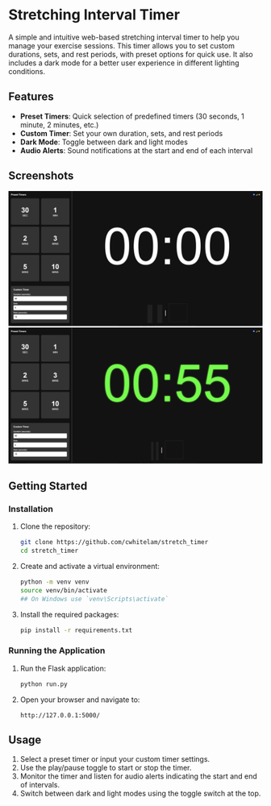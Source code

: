 # Stretching Interval Timer

A simple and intuitive web-based stretching interval timer to help you manage your exercise sessions. This timer allows you to set custom durations, sets, and rest periods, with preset options for quick use. It also includes a dark mode for a better user experience in different lighting conditions.

## Features

- **Preset Timers**: Quick selection of predefined timers (30 seconds, 1 minute, 2 minutes, etc.)
- **Custom Timer**: Set your own duration, sets, and rest periods
- **Dark Mode**: Toggle between dark and light modes
- **Audio Alerts**: Sound notifications at the start and end of each interval

## Screenshots


![Screenshot 1](app/screenshots/wholeInterface.png)
![Screenshot 2](app/screenshots/timerInUse.png)

## Getting Started

### Installation

1. Clone the repository:
    ```bash
    git clone https://github.com/cwhitelam/stretch_timer
    cd stretch_timer
    ```

2. Create and activate a virtual environment:
    ```bash
    python -m venv venv
    source venv/bin/activate  
    ## On Windows use `venv\Scripts\activate`
    ```

3. Install the required packages:
    ```bash
    pip install -r requirements.txt
    ```

### Running the Application

1. Run the Flask application:
    ```bash
    python run.py
    ```

2. Open your browser and navigate to:
    ```
    http://127.0.0.1:5000/
    ```

## Usage

1. Select a preset timer or input your custom timer settings.
2. Use the play/pause toggle to start or stop the timer.
3. Monitor the timer and listen for audio alerts indicating the start and end of intervals.
4. Switch between dark and light modes using the toggle switch at the top.